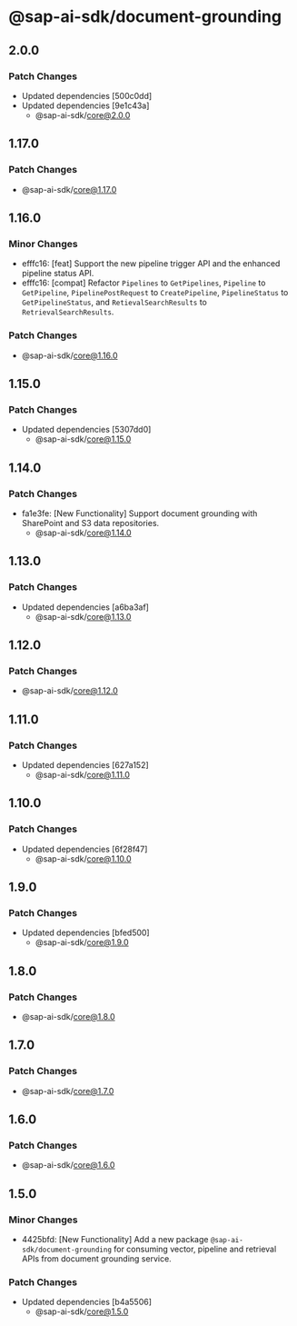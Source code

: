 # @sap-ai-sdk/document-grounding

## 2.0.0

### Patch Changes

- Updated dependencies [500c0dd]
- Updated dependencies [9e1c43a]
  - @sap-ai-sdk/core@2.0.0

## 1.17.0

### Patch Changes

- @sap-ai-sdk/core@1.17.0

## 1.16.0

### Minor Changes

- efffc16: [feat] Support the new pipeline trigger API and the enhanced pipeline status API.
- efffc16: [compat] Refactor `Pipelines` to `GetPipelines`, `Pipeline` to `GetPipeline`, `PipelinePostRequest` to `CreatePipeline`, `PipelineStatus` to `GetPipelineStatus`, and `RetievalSearchResults` to `RetrievalSearchResults`.

### Patch Changes

- @sap-ai-sdk/core@1.16.0

## 1.15.0

### Patch Changes

- Updated dependencies [5307dd0]
  - @sap-ai-sdk/core@1.15.0

## 1.14.0

### Patch Changes

- fa1e3fe: [New Functionality] Support document grounding with SharePoint and S3 data repositories.
  - @sap-ai-sdk/core@1.14.0

## 1.13.0

### Patch Changes

- Updated dependencies [a6ba3af]
  - @sap-ai-sdk/core@1.13.0

## 1.12.0

### Patch Changes

- @sap-ai-sdk/core@1.12.0

## 1.11.0

### Patch Changes

- Updated dependencies [627a152]
  - @sap-ai-sdk/core@1.11.0

## 1.10.0

### Patch Changes

- Updated dependencies [6f28f47]
  - @sap-ai-sdk/core@1.10.0

## 1.9.0

### Patch Changes

- Updated dependencies [bfed500]
  - @sap-ai-sdk/core@1.9.0

## 1.8.0

### Patch Changes

- @sap-ai-sdk/core@1.8.0

## 1.7.0

### Patch Changes

- @sap-ai-sdk/core@1.7.0

## 1.6.0

### Patch Changes

- @sap-ai-sdk/core@1.6.0

## 1.5.0

### Minor Changes

- 4425bfd: [New Functionality] Add a new package `@sap-ai-sdk/document-grounding` for consuming vector, pipeline and retrieval APIs from document grounding service.

### Patch Changes

- Updated dependencies [b4a5506]
  - @sap-ai-sdk/core@1.5.0
